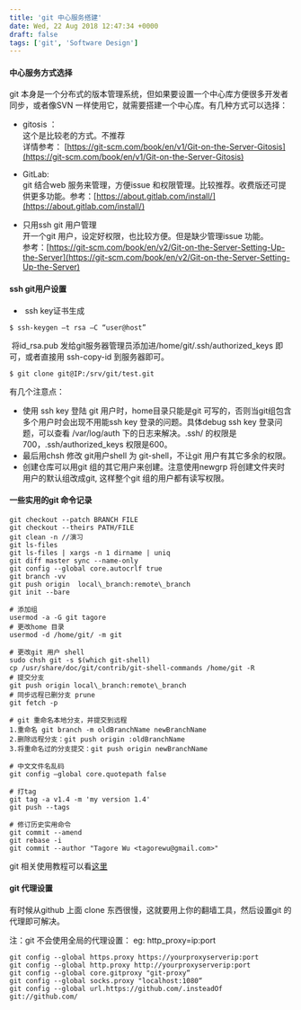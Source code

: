 ```yaml
---
title: 'git 中心服务搭建'
date: Wed, 22 Aug 2018 12:47:34 +0000
draft: false
tags: ['git', 'Software Design']
---
```


#### 中心服务方式选择

git 本身是一个分布式的版本管理系统，但如果要设置一个中心库方便很多开发者同步，或者像SVN 一样使用它，就需要搭建一个中心库。有几种方式可以选择：

*   gitosis ：  
    这个是比较老的方式。不推荐  
    详情参考： [https://git-scm.com/book/en/v1/Git-on-the-Server-Gitosis](https://git-scm.com/book/en/v1/Git-on-the-Server-Gitosis)

*   GitLab:   
    git 结合web 服务来管理，方便issue 和权限管理。比较推荐。收费版还可提供更多功能。参考：[https://about.gitlab.com/install/](https://about.gitlab.com/install/)
*   只用ssh git 用户管理  
    开一个git 用户，设定好权限，也比较方便。但是缺少管理issue 功能。  
    参考：[https://git-scm.com/book/en/v2/Git-on-the-Server-Setting-Up-the-Server](https://git-scm.com/book/en/v2/Git-on-the-Server-Setting-Up-the-Server)

#### ssh git用户设置

*    ssh key证书生成

```
$ ssh-keygen –t rsa –C “user@host”
```

 将id\_rsa.pub 发给git服务器管理员添加进/home/git/.ssh/authorized\_keys 即可，或者直接用 ssh-copy-id 到服务器即可。

```
$ git clone git@IP:/srv/git/test.git
```

有几个注意点：

*   使用 ssh key 登陆 git 用户时，home目录只能是git 可写的，否则当git组包含多个用户时会出现不用能ssh key 登录的问题。具体debug ssh key 登录问题，可以查看 /var/log/auth 下的日志来解决。.ssh/ 的权限是700，.ssh/authorized\_keys 权限是600。
*   最后用chsh 修改 git用户shell 为 git-shell，不让git 用户有其它多余的权限。
*   创建仓库可以用git 组的其它用户来创建。注意使用newgrp 将创建文件夹时用户的默认组改成git, 这样整个git 组的用户都有读写权限。

#### 一些实用的git 命令记录

```
git checkout --patch BRANCH FILE 
git checkout --theirs PATH/FILE
git clean -n //演习
git ls-files
git ls-files | xargs -n 1 dirname | uniq
git diff master sync --name-only
git config --global core.autocrlf true
git branch -vv
git push origin  local\_branch:remote\_branch
git init --bare

# 添加组
usermod -a -G git tagore
# 更改home 目录
usermod -d /home/git/ -m git

# 更改git 用户 shell
sudo chsh git -s $(which git-shell)
cp /usr/share/doc/git/contrib/git-shell-commands /home/git -R
# 提交分支
git push origin local\_branch:remote\_branch
# 同步远程已删分支 prune
git fetch -p

# git 重命名本地分支，并提交到远程
1.重命名 git branch -m oldBranchName newBranchName
2.删除远程分支：git push origin :oldBranchName 
3.将重命名过的分支提交：git push origin newBranchName

# 中文文件名乱码
git config –global core.quotepath false

# 打tag
git tag -a v1.4 -m 'my version 1.4'
git push --tags

# 修订历史实用命令
git commit --amend
git rebase -i
git commit --author "Tagore Wu <tagorewu@gmail.com>"
```

git 相关使用教程可以看[这里](https://git-scm.com/book/en/v2)  

#### git 代理设置

有时候从github 上面 clone 东西很慢，这就要用上你的翻墙工具，然后设置git 的代理即可解决。  
  
注：git 不会使用全局的代理设置： eg: http\_proxy=ip:port  

```
git config --global https.proxy https://yourproxyserverip:port
git config --global http.proxy http://yourproxyserverip:port 
git config --global core.gitproxy "git-proxy“
git config --global socks.proxy "localhost:1080“
git config --global url.https://github.com/.insteadOf git://github.com/
```